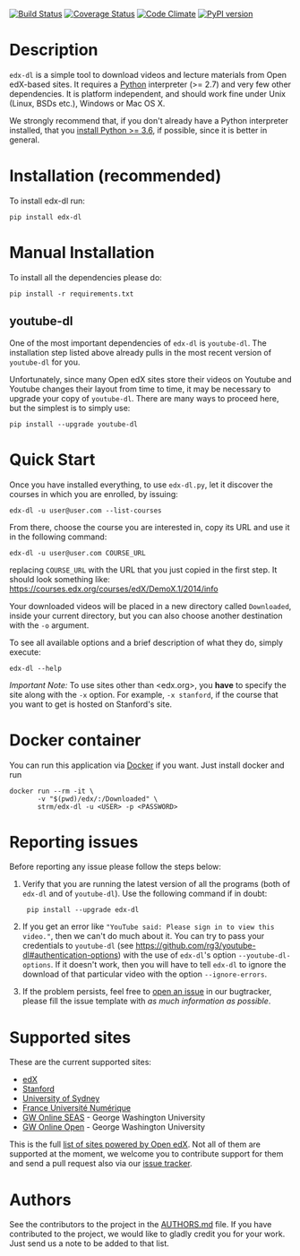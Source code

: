 [![Build Status](https://travis-ci.org/coursera-dl/edx-dl.svg?branch=master)](https://travis-ci.org/coursera-dl/edx-dl)
[![Coverage Status](https://coveralls.io/repos/coursera-dl/edx-dl/badge.svg?branch=master&service=github)](https://coveralls.io/github/coursera-dl/edx-dl?branch=master)
[![Code Climate](https://codeclimate.com/github/coursera-dl/edx-dl/badges/gpa.svg)](https://codeclimate.com/github/coursera-dl/edx-dl)
[![PyPI version](https://badge.fury.io/py/edx-dl.svg)](https://badge.fury.io/py/edx-dl)

# Description

`edx-dl` is a simple tool to download videos and lecture materials from Open
edX-based sites.  It requires a [Python][python] interpreter (>= 2.7) and
very few other dependencies.  It is platform independent, and should work
fine under Unix (Linux, BSDs etc.), Windows or Mac OS X.

We strongly recommend that, if you don't already have a Python interpreter
installed, that you [install Python >= 3.6][python3], if possible, since it
is better in general.

[python]: https://www.python.org/
[python3]: https://www.python.org/downloads/

# Installation (recommended)

To install edx-dl run:

    pip install edx-dl

# Manual Installation

To install all the dependencies please do:

    pip install -r requirements.txt

## youtube-dl

One of the most important dependencies of `edx-dl` is `youtube-dl`. The
installation step listed above already pulls in the most recent version of
`youtube-dl` for you.

Unfortunately, since many Open edX sites store their videos on Youtube and
Youtube changes their layout from time to time, it may be necessary to
upgrade your copy of `youtube-dl`.  There are many ways to proceed here, but
the simplest is to simply use:

    pip install --upgrade youtube-dl

# Quick Start

Once you have installed everything, to use `edx-dl.py`, let it discover the
courses in which you are enrolled, by issuing:

    edx-dl -u user@user.com --list-courses

From there, choose the course you are interested in, copy its URL and use it
in the following command:

    edx-dl -u user@user.com COURSE_URL

replacing `COURSE_URL` with the URL that you just copied in the first step.
It should look something like:
https://courses.edx.org/courses/edX/DemoX.1/2014/info

Your downloaded videos will be placed in a new directory called
`Downloaded`, inside your current directory, but you can also choose another
destination with the `-o` argument.

To see all available options and a brief description of what they do, simply
execute:

    edx-dl --help

*Important Note:* To use sites other than <edx.org>, you **have** to specify the
site along with the `-x` option. For example, `-x stanford`, if the course
that you want to get is hosted on Stanford's site.

# Docker container

You can run this application via [Docker](https://docker.com) if you want. Just install docker and run

```
docker run --rm -it \
       -v "$(pwd)/edx/:/Downloaded" \
       strm/edx-dl -u <USER> -p <PASSWORD>
```

# Reporting issues

Before reporting any issue please follow the steps below:

1. Verify that you are running the latest version of all the programs (both
of `edx-dl` and of `youtube-dl`).  Use the following command if in doubt:

        pip install --upgrade edx-dl

2. If you get an error like `"YouTube said: Please sign in to view this
   video."`, then we can't do much about it. You can try to pass your
   credentials to `youtube-dl` (see
   https://github.com/rg3/youtube-dl#authentication-options) with the use of
   `edx-dl`'s option `--youtube-dl-options`. If it doesn't work, then you
   will have to tell `edx-dl` to ignore the download of that particular
   video with the option `--ignore-errors`.

3. If the problem persists, feel free to [open an issue][issue] in our
bugtracker, please fill the issue template with *as much information as
possible*.

[issue]: https://github.com/coursera-dl/edx-dl/issues

# Supported sites

These are the current supported sites:

- [edX](http://edx.org)
- [Stanford](http://lagunita.stanford.edu/)
- [University of Sydney](http://online.it.usyd.edu.au)
- [France Université Numérique](https://www.france-universite-numerique-mooc.fr/)
- [GW Online SEAS](http://openedx.seas.gwu.edu/) - George Washington University
- [GW Online Open](http://mooc.online.gwu.edu/) - George Washington University

This is the full [list of sites powered by Open edX][sites]. Not all of them
are supported at the moment, we welcome you to contribute support for them
and send a pull request also via our [issue tracker][issue].

[sites]: https://github.com/edx/edx-platform/wiki/Sites-powered-by-Open-edX

# Authors

See the contributors to the project in the [AUTHORS.md][authors] file.  If
you have contributed to the project, we would like to gladly credit you for
your work. Just send us a note to be added to that list.

[authors]: https://github.com/coursera-dl/edx-dl/blob/master/AUTHORS.md
